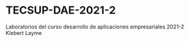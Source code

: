 # TECSUP-DAE-2021-2
Laboratorios del curso desarrollo de aplicaciones empresariales 2021-2 Klebert Layme
